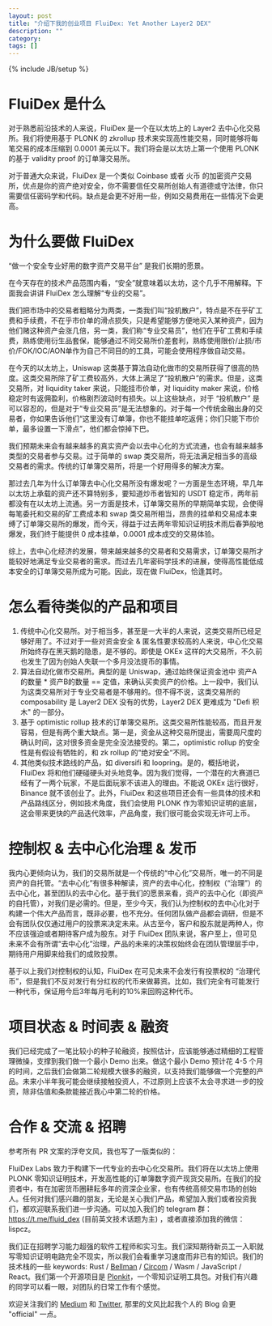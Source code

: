 ```yaml
---
layout: post
title: "介绍下我的创业项目 FluiDex: Yet Another Layer2 DEX"
description: ""
category: 
tags: []
---
```

{% include JB/setup %}

# FluiDex 是什么
对于熟悉前沿技术的人来说，FluiDex 是一个在以太坊上的 Layer2 去中心化交易所。我们将使用基于 PLONK 的 zkrollup 技术来实现高性能交易，同时能够将每笔交易的成本压缩到 0.0001 美元以下。我们将会是以太坊上第一个使用 PLONK 的基于 validity proof 的订单簿交易所。

对于普通大众来说，FluiDex 是一个类似 Coinbase 或者 火币 的加密资产交易所，优点是你的资产绝对安全，你不需要信任交易所创始人有道德或守法律，你只需要信任密码学和代码。缺点是会更不好用一些，例如交易费用在一些情况下会更高。

# 为什么要做 FluiDex
“做一个安全专业好用的数字资产交易平台” 是我们长期的愿景。  
 
在今天存在的技术产品范围内看，“安全”就意味着以太坊，这个几乎不用解释。下面我会讲讲 FluiDex 怎么理解“专业的交易”。

我们把市场中的交易者粗略分为两类，一类我们叫“投机散户”，特点是不在乎矿工费和手续费，不在乎市价单的滑点损失，只是希望能够方便地买入某种资产，因为他们赌这种资产会涨几倍，另一类，我们称“专业交易员”，他们在乎矿工费和手续费，熟练使用衍生品套保，能够通过不同交易所价差套利，熟练使用限价/止损/市价/FOK/IOC/AON单作为自己不同目的的工具，可能会使用程序做自动交易。

在今天的以太坊上，Uniswap 这类基于算法自动化做市的交易所获得了很高的热度。这类交易所除了矿工费较高外，大体上满足了“投机散户”的需求。但是，这类交易所，对 liquidity taker 来说，只能挂市价单，对 liquidity maker 来说，价格稳定时有返佣盈利，价格剧烈波动时有损失。以上这些缺点，对于 “投机散户” 是可以容忍的，但是对于“专业交易员”是无法想象的。对于每一个传统金融出身的交易者，你如果告诉他们“这里没有订单簿，你也不能挂单吃返佣；你们只能下市价单，最多设置一下滑点”，他们都会惊掉下巴。

我们预期未来会有越来越多的真实资产会以去中心化的方式流通，也会有越来越多类型的交易者参与交易。过于简单的 swap 类交易所，将无法满足相当多的高级交易者的需求。传统的订单簿交易所，将是一个好用得多的解决方案。

那过去几年为什么订单簿去中心化交易所没有爆发呢？一方面是生态环境，早几年以太坊上承载的资产还不算特别多，要知道炒币者皆知的 USDT 稳定币，两年前都没有在以太坊上流通。另一方面是技术，订单簿交易所的早期简单实现，会使得每笔委托和交易的矿工费成本和 swap 类交易所相当，昂贵的挂单和交易成本束缚了订单簿交易所的爆发，而今天，得益于过去两年零知识证明技术雨后春笋般地爆发，我们终于能提供 0 成本挂单，0.0001 成本成交的交易体验。

综上，去中心化经济的发展，带来越来越多的交易者和交易需求，订单簿交易所才能较好地满足专业交易者的需求。而过去几年密码学技术的进展，使得高性能低成本安全的订单簿交易所成为可能。因此，现在做 FluiDex，恰逢其时。

# 怎么看待类似的产品和项目


1. 传统中心化交易所。对于相当多，甚至是一大半的人来说，这类交易所已经足够好用了。不过对于一些对资金安全 & 匿名性要求较高的人来说，中心化交易所始终存在黑天鹅的隐患，是不够的。即使是 OKEx 这样的大交易所，不久前也发生了因为创始人失联一个多月没法提币的事情。
2. 算法自动化做市交易所。典型的是 Uniswap，通过始终保证资金池中 资产A的数量 * 资产B的数量 == 定值，来确认买卖资产的价格。上一段中，我们认为这类交易所对于专业交易者是不够用的。但不得不说，这类交易所的 composability 是 Layer2 DEX 没有的优势，Layer2 DEX 更难成为 "Defi 积木" 的一部分。
3. 基于 optimistic rollup 技术的订单簿交易所。这类交易所性能较高，而且开发容易，但是有两个重大缺点。第一是，资金从这种交易所提出，需要周尺度的确认时间，这对很多资金是完全没法接受的。第二，optimistic rollup 的安全性是有假设有牺牲的，和 zk rollup 的“绝对安全“不同。
4. 其他类似技术路线的产品，如 diversifi 和 loopring。是的，概括地说，FluiDex 将和他们硬碰硬头对头地竞争。因为我们觉得，一个潜在的大赛道已经有了一两个玩家，不是后面玩家不该进入的理由。不能说 OKEx 运行很好，Binance 就不该创业了。此外，FluiDex 和这些项目还会有一些具体的技术和产品路线区分，例如技术角度，我们会使用 PLONK 作为零知识证明的底层，这会带来更快的产品迭代效率，产品角度，我们很可能会实现无许可上币。

# 控制权 & 去中心化治理 & 发币
我内心更倾向认为，我们的交易所就是一个传统的“中心化”交易所，唯一的不同是资产的自托管。“去中心化”有很多种解读，资产的去中心化，控制权（“治理”）的去中心化，甚至团队的去中心化。基于我们的愿景来看，资产的去中心化（即资产的自托管），对我们是必需的。但是，至少今天，我们认为控制权的去中心化对于构建一个伟大产品而言，既非必要，也不充分。任何团队做产品都会调研，但是不会有团队仅仅通过用户的投票来决定未来。从古至今，客户和股东就是两种人，你不应该强迫或者期待客户成为股东。对于 FluiDex 团队来说，客户至上，但可见未来不会有所谓“去中心化”治理，产品的未来的决策权始终会在团队管理层手中，期待用户用脚来给我们的成败投票。

基于以上我们对控制权的认知，FluiDex 在可见未来不会发行有投票权的 “治理代币”，但是我们不反对发行有分红权的代币来做募资。比如，我们完全有可能发行一种代币，保证用今后3年每月毛利的10%来回购这种代币。

# 项目状态 & 时间表 & 融资
我们已经完成了一笔比较小的种子轮融资，按照估计，应该能够通过精细的工程管理微操，支撑到我们做一个最小 Demo 出来。做这个最小 Demo 预计花 4-5 个月的时间，之后我们会做第二轮规模大很多的融资，以支持我们能够做一个完整的产品。未来小半年我可能会继续接触投资人，不过原则上应该不太会寻求进一步的投资，除非估值和条款能接近我心中第二轮的价格。


# 合作 & 交流 & 招聘
参考所有 PR 文案的浮夸文风，我也写了一版类似的： 

FluiDex Labs 致力于构建下一代专业的去中心化交易所。我们将在以太坊上使用 PLONK 零知识证明技术，开发高性能的订单簿数字资产现货交易所。在我们的投资者中，有在加密货币圈耕耘多年的资深企业家，也有传统高频交易市场的创始人。任何对我们感兴趣的朋友，无论是关心我们产品，希望加入我们或者投资我们，都欢迎联系我们进一步沟通。可以加入我们的 telegram 群：<https://t.me/fluid_dex> (目前英文技术话题为主) ，或者直接添加我的微信：lispcz。

我们正在招聘学习能力超强的软件工程师和实习生。我们深知期待新员工一入职就写零知识证明电路完全不现实，所以我们会看重学习速度而非已有的知识。我们的技术栈的一些 keywords: Rust / [Bellman](https://github.com/matter-labs/bellman) / [Circom](https://github.com/iden3/circom) / Wasm / JavaScript / React。我们第一个开源项目是 [Plonkit](https://github.com/Fluidex/plonkit)，一个零知识证明工具包。对我们有兴趣的同学可以看一眼，对团队的日常工作有个感觉。

欢迎关注我们的 [Medium](https://fluid-dex.medium.com/announcing-fluidex-building-the-first-plonk-layer2-dex-on-ethereum-e19136304a5d) 和 [Twitter](https://twitter.com/fluid_dex), 那里的文风比起我个人的 Blog 会更 "official" 一点。

